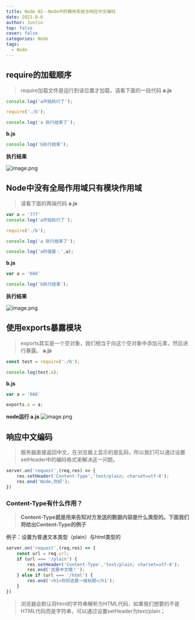 ```yaml
---
title: Node 02--Node中的模块系统与响应中文编码
date: 2021-8-6
author: Justin
top: false
cover: false
categories: Node
tags:
  - Node
---
```

## require的加载顺序
>require加载文件是运行到该位置才加载，请看下面的一段代码
**a.js**
```js
console.log('a开始执行了');

require('./b');

console.log('a 执行结束了');
```

**b.js**
```js
console.log('b执行结束');
```

**执行结果**

![image.png](https://img-blog.csdnimg.cn/img_convert/98ddaa4903f6a00c69ff9e802005767b.png)

## Node中没有全局作用域只有模块作用域
>请看下面的两端代码
**a.js**

```js
var a = '777'
console.log('a开始执行了');

require('./b');

console.log('a 执行结束了');

console.log('a的值是：',a);
```

**b.js**
```js
var a = '666'

console.log('b执行结束');
```

**执行结果**

![image.png](https://img-blog.csdnimg.cn/img_convert/15f0b3d999220af3744ae370143ec520.png)

## 使用exports暴露模块
>exports其实是一个空对象，我们相当于向这个空对象中添加元素，然后进行暴露。
**a.js**
```js
const test = require('./b');

console.log(test.a);
```

**b.js**
```js
var a = '666'

exports.a = a;
```

**node运行 a.js**
![image.png](https://img-blog.csdnimg.cn/img_convert/22bef6f5fb36d2cb2a54b76929a02e4c.png)

## 响应中文编码
>服务器直接返回中文，在浏览器上显示的是乱码，所以我们可以通过设置setHeader中的编码格式来解决这一问题。

```js
server.on('request',(req,res) => {
    res.setHeader('Content-Type','text/plain; charset=utf-8');
    res.end('Node,你好');
})
```

### Content-Type有什么作用？
>**Content-Type就是用来告知对方发送的数据内容是什么类型的。下面我们将给出Content-Type的例子**

例子：设置为普通文本类型（plain）与html类型的
```js
server.on('request',(req,res) => {
    const url = req.url;
    if (url === '/plain') {
        res.setHeader('Content-Type','text/plain; charset=utf-8');
        res.end('这是中文哦！');
    } else if (url === '/html') {
        res.end('<h1>你好这是一级标题</h1');
    }
})
```
>浏览器会默认将html的字符串解析为HTML代码，如果我们想要的不是HTML代码而是字符串，可以通过设置setHeader为text/plain；




